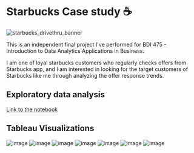 # Starbucks Case study ☕️

![starbucks_drivethru_banner](https://user-images.githubusercontent.com/1064036/118435389-83610f00-b6a4-11eb-861f-06ef1a54c14c.jpg)

This is an independent final project I've performed for BDI 475 - Introduction to Data Analytics Applications in Business.

I am one of loyal starbucks customers who regularly checks offers from Starbucks app, and I am interested in looking for the target customers of Starbucks like me through analyzing the offer response trends.



## Exploratory data analysis

[Link to the notebook](https://nbviewer.jupyter.org/github/yjlee9612/BDI475-Final-Project-Starbucks/blob/65436f4a88d1dda5adf9d3a0a5a52604d6cde55e/starbucks-EDA.ipynb)

## Tableau Visualizations

![image](https://user-images.githubusercontent.com/1064036/118435610-e5217900-b6a4-11eb-91b9-269174f34645.png)
![image](https://user-images.githubusercontent.com/1064036/118435616-ebaff080-b6a4-11eb-9d63-6df2e5d0517d.png)
![image](https://user-images.githubusercontent.com/1064036/118435787-3a5d8a80-b6a5-11eb-8b57-0f4d546c514f.png)
![image](https://user-images.githubusercontent.com/1064036/118435879-6a0c9280-b6a5-11eb-8e28-097b476bf3cc.png)
![image](https://user-images.githubusercontent.com/1064036/118435931-7ee92600-b6a5-11eb-9a01-0acf8ad62db8.png)
![image](https://user-images.githubusercontent.com/1064036/118435846-582aef80-b6a5-11eb-8f04-bce088f19903.png)
![image](https://user-images.githubusercontent.com/1064036/118435991-932d2300-b6a5-11eb-9686-aeca2c60056b.png)

